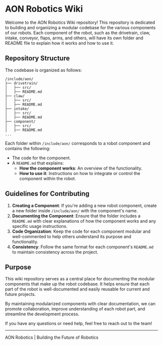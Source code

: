 # AON Robotics Wiki

Welcome to the AON Robotics Wiki repository! This repository is dedicated to building and organizing a modular codebase for the various components of our robots. Each component of the robot, such as the drivetrain, claw, intake, conveyor, flaps, arms, and others, will have its own folder and README file to explain how it works and how to use it.

## Repository Structure

The codebase is organized as follows:

```
/include/aon/
├── drivetrain/
│   ├── src/
│   ├── README.md
├── claw/
│   ├── src/
│   ├── README.md
├── intake/
│   ├── src/
│   ├── README.md
├── component/
│   ├── src/
│   ├── README.md
...
```

Each folder within `/include/aon/` corresponds to a robot component and contains the following:
- The code for the component.
- A `README.md` that explains:
  - **How the component works**: An overview of the functionality.
  - **How to use it**: Instructions on how to integrate or control the component within the robot.

## Guidelines for Contributing

1. **Creating a Component**: If you're adding a new robot component, create a new folder inside `/include/aon/` with the component's name.
2. **Documenting the Component**: Ensure that the folder includes a `README.md` with clear explanations of how the component works and any specific usage instructions.
3. **Code Organization**: Keep the code for each component modular and well-commented to help others understand its purpose and functionality.
4. **Consistency**: Follow the same format for each component's `README.md` to maintain consistency across the project.

## Purpose

This wiki repository serves as a central place for documenting the modular components that make up the robot codebase. It helps ensure that each part of the robot is well-documented and easily reusable for current and future projects.

By maintaining modularized components with clear documentation, we can promote collaboration, improve understanding of each robot part, and streamline the development process.

If you have any questions or need help, feel free to reach out to the team!

---

AON Robotics | Building the Future of Robotics

